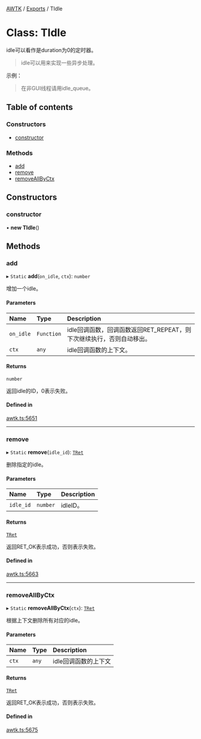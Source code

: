 [AWTK](../README.md) / [Exports](../modules.md) / TIdle

# Class: TIdle

idle可以看作是duration为0的定时器。

> idle可以用来实现一些异步处理。

示例：

> 在非GUI线程请用idle\_queue。

## Table of contents

### Constructors

- [constructor](TIdle.md#constructor)

### Methods

- [add](TIdle.md#add)
- [remove](TIdle.md#remove)
- [removeAllByCtx](TIdle.md#removeallbyctx)

## Constructors

### constructor

• **new TIdle**()

## Methods

### add

▸ `Static` **add**(`on_idle`, `ctx`): `number`

增加一个idle。

#### Parameters

| Name | Type | Description |
| :------ | :------ | :------ |
| `on_idle` | `Function` | idle回调函数，回调函数返回RET_REPEAT，则下次继续执行，否则自动移出。 |
| `ctx` | `any` | idle回调函数的上下文。 |

#### Returns

`number`

返回idle的ID，0表示失败。

#### Defined in

[awtk.ts:5651](https://github.com/zlgopen/awtk-binding/blob/145cdd58/tools/code_gen/js/output/awtk.ts#L5651)

___

### remove

▸ `Static` **remove**(`idle_id`): [`TRet`](../enums/TRet.md)

删除指定的idle。

#### Parameters

| Name | Type | Description |
| :------ | :------ | :------ |
| `idle_id` | `number` | idleID。 |

#### Returns

[`TRet`](../enums/TRet.md)

返回RET_OK表示成功，否则表示失败。

#### Defined in

[awtk.ts:5663](https://github.com/zlgopen/awtk-binding/blob/145cdd58/tools/code_gen/js/output/awtk.ts#L5663)

___

### removeAllByCtx

▸ `Static` **removeAllByCtx**(`ctx`): [`TRet`](../enums/TRet.md)

根据上下文删除所有对应的idle。

#### Parameters

| Name | Type | Description |
| :------ | :------ | :------ |
| `ctx` | `any` | idle回调函数的上下文 |

#### Returns

[`TRet`](../enums/TRet.md)

返回RET_OK表示成功，否则表示失败。

#### Defined in

[awtk.ts:5675](https://github.com/zlgopen/awtk-binding/blob/145cdd58/tools/code_gen/js/output/awtk.ts#L5675)
